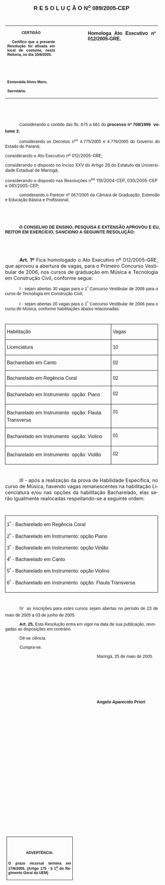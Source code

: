 <body lang=PT-BR style='tab-interval:35.45pt'>

<div class=Section1>

<p class=MsoNormal align=center style='text-align:center'><b style='mso-bidi-font-weight:
normal'><span style='font-size:14.0pt;mso-bidi-font-size:12.0pt;font-family:
Arial;mso-bidi-font-family:"Times New Roman"'><![if !supportEmptyParas]>&nbsp;<![endif]><o:p></o:p></span></b></p>

<p class=MsoNormal align=center style='text-align:center'><b style='mso-bidi-font-weight:
normal'><span style='font-size:14.0pt;mso-bidi-font-size:12.0pt;font-family:
Arial;mso-bidi-font-family:"Times New Roman"'>R E S O L U Ç Ã O N<u><sup>o</sup></u>
089/2005-CEP<o:p></o:p></span></b></p>

<p class=MsoNormal align=center style='text-align:center'><span
style='font-size:11.0pt;mso-bidi-font-size:12.0pt;font-family:Arial;mso-bidi-font-family:
"Times New Roman"'><![if !supportEmptyParas]>&nbsp;<![endif]><o:p></o:p></span></p>

<table border=0 cellspacing=0 cellpadding=0 style='border-collapse:collapse;
 mso-padding-alt:0cm 5.4pt 0cm 5.4pt'>
 <tr>
  <td width=199 valign=top style='width:149.4pt;padding:0cm 5.4pt 0cm 5.4pt'>
  <p class=MsoNormal align=center style='text-align:center'><b
  style='mso-bidi-font-weight:normal'><span style='font-size:9.0pt;mso-bidi-font-size:
  12.0pt;font-family:Arial;mso-bidi-font-family:"Times New Roman"'>CERTIDÃO<o:p></o:p></span></b></p>
  <p class=MsoNormal style='text-align:justify'><b style='mso-bidi-font-weight:
  normal'><span style='font-size:9.0pt;mso-bidi-font-size:12.0pt;font-family:
  Arial;mso-bidi-font-family:"Times New Roman"'><span style="mso-spacerun:
  yes">   </span>Certifico que a presente Resolução foi afixada em local de
  costume, nesta Reitoria, no dia 10/6/2005.<o:p></o:p></span></b></p>
  <p class=MsoNormal style='text-align:justify'><b style='mso-bidi-font-weight:
  normal'><span style='font-size:9.0pt;mso-bidi-font-size:12.0pt;font-family:
  Arial;mso-bidi-font-family:"Times New Roman"'>&nbsp;<o:p></o:p></span></b></p>
  <p class=MsoNormal style='text-align:justify'><b style='mso-bidi-font-weight:
  normal'><span style='font-size:9.0pt;mso-bidi-font-size:12.0pt;font-family:
  Arial;mso-bidi-font-family:"Times New Roman"'>&nbsp;<o:p></o:p></span></b></p>
  <p class=MsoNormal style='mso-pagination:none;layout-grid-mode:char'><b
  style='mso-bidi-font-weight:normal'><span style='font-size:9.0pt;mso-bidi-font-size:
  12.0pt;font-family:Arial;mso-bidi-font-family:"Times New Roman"'>Esmeralda
  Alves Moro,<o:p></o:p></span></b></p>
  <p class=MsoNormal><b style='mso-bidi-font-weight:normal'><span
  style='font-size:9.0pt;mso-bidi-font-size:12.0pt;font-family:Arial;
  mso-bidi-font-family:"Times New Roman";layout-grid-mode:line'>Secretária.</span></b><b
  style='mso-bidi-font-weight:normal'><span style='font-size:11.0pt;mso-bidi-font-size:
  12.0pt;font-family:Arial;mso-bidi-font-family:"Times New Roman"'><o:p></o:p></span></b></p>
  </td>
  <td width=111 valign=top style='width:83.25pt;padding:0cm 5.4pt 0cm 5.4pt'>
  <p class=MsoNormal style='margin-top:0cm;margin-right:-5.4pt;margin-bottom:
  0cm;margin-left:5.85pt;margin-bottom:.0001pt'><span style='font-size:11.0pt;
  mso-bidi-font-size:12.0pt;font-family:Arial;mso-bidi-font-family:"Times New Roman"'>&nbsp;<o:p></o:p></span></p>
  </td>
  <td width=288 valign=top style='width:216.0pt;padding:0cm 5.4pt 0cm 5.4pt'>
  <p class=MsoNormal style='text-align:justify'><b style='mso-bidi-font-weight:
  normal'><span style='font-family:Arial;mso-bidi-font-family:"Times New Roman";
  letter-spacing:-.1pt'>Homologa Ato Executivo nº 012/2005-GRE.<o:p></o:p></span></b></p>
  </td>
 </tr>
</table>

<p class=BodyText21><span style='font-size:10.0pt'>&nbsp;&nbsp;</span><span
style='font-family:Arial;mso-bidi-font-family:"Times New Roman"'><o:p></o:p></span></p>

<p class=MsoNormal style='margin-right:-4.25pt;text-align:justify'><span
style='font-family:Arial;mso-bidi-font-family:"Times New Roman"'><![if !supportEmptyParas]>&nbsp;<![endif]><o:p></o:p></span></p>

<p class=MsoNormal style='margin-right:-4.25pt;text-align:justify;text-indent:
35.4pt'><span style='font-family:Arial;mso-bidi-font-family:"Times New Roman"'>Considerando
o contido das fls. 675 a 681 do <b style='mso-bidi-font-weight:normal'>processo
nº 708/1999  volume 3</b><span style='mso-bidi-font-weight:bold'>;</span><o:p></o:p></span></p>

<p class=MsoNormal style='margin-right:-4.25pt;text-align:justify;text-indent:
35.4pt'><span style='font-family:Arial;mso-bidi-font-family:"Times New Roman"'>considerando
os Decretos n<sup>os</sup> 4.775/2005 e 4.776/2005 do Governo do Estado do
Paraná;<o:p></o:p></span></p>

<p class=MsoBodyTextIndent2 style='margin-right:-4.25pt'>considerando o Ato
Executivo nº 012/2005-GRE; </p>

<p class=MsoBodyTextIndent2 style='margin-right:-4.25pt'>considerando o
disposto no Inciso XXV do Artigo 26 do Estatuto da Universidade Estadual de
Maringá;</p>

<p class=MsoBodyTextIndent2 style='margin-right:-4.25pt'>considerando o
disposto nas Resoluções n<sup>os</sup> 119/2004-CEP, 030/2005-CEP e
061/2005-CEP;</p>

<p class=MsoNormal style='margin-right:-4.25pt;text-align:justify;text-indent:
35.4pt'><span style='font-family:Arial;mso-bidi-font-family:"Times New Roman"'>considerando
o Parecer nº 067/2005 da Câmara de Graduação, Extensão e Educação Básica e
Profissional; <o:p></o:p></span></p>

<p class=MsoNormal style='margin-right:-4.25pt;text-align:justify'><b
style='mso-bidi-font-weight:normal'><span style='font-family:Arial;mso-bidi-font-family:
"Times New Roman"'><![if !supportEmptyParas]>&nbsp;<![endif]><o:p></o:p></span></b></p>

<p class=MsoNormal style='margin-right:-4.25pt;text-align:justify'><b
style='mso-bidi-font-weight:normal'><span style='font-family:Arial;mso-bidi-font-family:
"Times New Roman"'><![if !supportEmptyParas]>&nbsp;<![endif]><o:p></o:p></span></b></p>

<p class=BodyText21 style='margin-right:-10.6pt;mso-pagination:none'><span
style='font-family:Arial;mso-bidi-font-family:"Times New Roman";layout-grid-mode:
line'>&nbsp;<span style='mso-tab-count:1'>           </span></span><b
style='mso-bidi-font-weight:normal'><span style='font-family:Arial;mso-bidi-font-family:
"Times New Roman"'>O CONSELHO DE ENSINO, PESQUISA E EXTENSÃO APROVOU E EU,
REITOR EM EXERCÍCIO, SANCIONO A SEGUINTE RESOLUÇÃO:</span></b><span
style='font-family:Arial;mso-bidi-font-family:"Times New Roman";layout-grid-mode:
line'><o:p></o:p></span></p>

<p class=MsoNormal style='margin-right:-4.25pt;text-align:justify'><span
style='font-family:Arial;mso-bidi-font-family:"Times New Roman"'><![if !supportEmptyParas]>&nbsp;<![endif]><o:p></o:p></span></p>

<p class=MsoNormal style='margin-right:-4.25pt;text-align:justify'><span
style='font-family:Arial;mso-bidi-font-family:"Times New Roman"'><![if !supportEmptyParas]>&nbsp;<![endif]><o:p></o:p></span></p>

<p class=MsoBodyText style='text-align:justify;text-indent:35.4pt'><b
style='mso-bidi-font-weight:normal'><span style='font-size:12.0pt;mso-bidi-font-size:
10.0pt'>Art. 1º</span></b><span style='font-size:12.0pt;mso-bidi-font-size:
10.0pt'> Fica homologado o Ato Executivo nº 012/2005-GRE, que aprovou a
abertura de vagas, para o Primeiro Concurso Vestibular de 2006, nos cursos de
graduação em Música e Tecnologia em Construção Civil, conforme segue: <o:p></o:p></span></p>

<p class=MsoNormal style='text-align:justify;text-indent:35.4pt'><span lang=AF
style='font-family:Arial;mso-bidi-font-family:"Times New Roman";mso-ansi-language:
AF'>I - sejam abertas 30 vagas para o 1<sup>º</sup> Concurso Vestibular de 2006
para o curso de Tecnologia em Construção Civil;<o:p></o:p></span></p>

<p class=MsoNormal style='text-align:justify;text-indent:35.4pt'><span lang=AF
style='font-family:Arial;mso-bidi-font-family:"Times New Roman";mso-ansi-language:
AF'>I - sejam abertas 20 vagas para o 1<sup>º</sup> Concurso Vestibular de 2006
para o curso de Música, conforme habilitações abaixo relacionadas:<o:p></o:p></span></p>

<p class=MsoNormal style='text-align:justify;text-indent:35.4pt'><span lang=AF
style='font-size:8.0pt;mso-bidi-font-size:12.0pt;font-family:Arial;mso-bidi-font-family:
"Times New Roman";mso-ansi-language:AF'><![if !supportEmptyParas]>&nbsp;<![endif]><o:p></o:p></span></p>

<table border=1 cellspacing=0 cellpadding=0 style='border-collapse:collapse;
 border:none;mso-border-alt:solid windowtext .5pt;mso-padding-alt:0cm 3.5pt 0cm 3.5pt'>
 <tr>
  <td width=430 valign=top style='width:322.45pt;border:solid windowtext .5pt;
  padding:0cm 3.5pt 0cm 3.5pt'>
  <p class=MsoNormal><span lang=AF style='font-family:Arial;mso-bidi-font-family:
  "Times New Roman";mso-ansi-language:AF'>Habilitação<o:p></o:p></span></p>
  </td>
  <td width=184 valign=top style='width:138.15pt;border:solid windowtext .5pt;
  border-left:none;mso-border-left-alt:solid windowtext .5pt;padding:0cm 3.5pt 0cm 3.5pt'>
  <p class=MsoNormal><span lang=AF style='font-family:Arial;mso-bidi-font-family:
  "Times New Roman";mso-ansi-language:AF'>Vagas<o:p></o:p></span></p>
  </td>
 </tr>
 <tr>
  <td width=430 valign=top style='width:322.45pt;border:solid windowtext .5pt;
  border-top:none;mso-border-top-alt:solid windowtext .5pt;padding:0cm 3.5pt 0cm 3.5pt'>
  <p class=MsoNormal><span lang=AF style='font-family:Arial;mso-bidi-font-family:
  "Times New Roman";mso-ansi-language:AF'>Licenciatura<o:p></o:p></span></p>
  </td>
  <td width=184 valign=top style='width:138.15pt;border-top:none;border-left:
  none;border-bottom:solid windowtext .5pt;border-right:solid windowtext .5pt;
  mso-border-top-alt:solid windowtext .5pt;mso-border-left-alt:solid windowtext .5pt;
  padding:0cm 3.5pt 0cm 3.5pt'>
  <p class=MsoNormal><span lang=AF style='font-family:Arial;mso-bidi-font-family:
  "Times New Roman";mso-ansi-language:AF'>10<o:p></o:p></span></p>
  </td>
 </tr>
 <tr>
  <td width=430 valign=top style='width:322.45pt;border:solid windowtext .5pt;
  border-top:none;mso-border-top-alt:solid windowtext .5pt;padding:0cm 3.5pt 0cm 3.5pt'>
  <p class=MsoNormal><span lang=AF style='font-family:Arial;mso-bidi-font-family:
  "Times New Roman";mso-ansi-language:AF'>Bacharelado em Canto<o:p></o:p></span></p>
  </td>
  <td width=184 valign=top style='width:138.15pt;border-top:none;border-left:
  none;border-bottom:solid windowtext .5pt;border-right:solid windowtext .5pt;
  mso-border-top-alt:solid windowtext .5pt;mso-border-left-alt:solid windowtext .5pt;
  padding:0cm 3.5pt 0cm 3.5pt'>
  <p class=MsoNormal><span lang=AF style='font-family:Arial;mso-bidi-font-family:
  "Times New Roman";mso-ansi-language:AF'>02<o:p></o:p></span></p>
  </td>
 </tr>
 <tr>
  <td width=430 valign=top style='width:322.45pt;border:solid windowtext .5pt;
  border-top:none;mso-border-top-alt:solid windowtext .5pt;padding:0cm 3.5pt 0cm 3.5pt'>
  <p class=MsoNormal><span lang=AF style='font-family:Arial;mso-bidi-font-family:
  "Times New Roman";mso-ansi-language:AF'>Bacharelado em Regência Coral <o:p></o:p></span></p>
  </td>
  <td width=184 valign=top style='width:138.15pt;border-top:none;border-left:
  none;border-bottom:solid windowtext .5pt;border-right:solid windowtext .5pt;
  mso-border-top-alt:solid windowtext .5pt;mso-border-left-alt:solid windowtext .5pt;
  padding:0cm 3.5pt 0cm 3.5pt'>
  <p class=MsoNormal><span lang=AF style='font-family:Arial;mso-bidi-font-family:
  "Times New Roman";mso-ansi-language:AF'>02<o:p></o:p></span></p>
  </td>
 </tr>
 <tr>
  <td width=430 valign=top style='width:322.45pt;border:solid windowtext .5pt;
  border-top:none;mso-border-top-alt:solid windowtext .5pt;padding:0cm 3.5pt 0cm 3.5pt'>
  <p class=MsoNormal><span lang=AF style='font-family:Arial;mso-bidi-font-family:
  "Times New Roman";mso-ansi-language:AF'>Bacharelado em Instrumento  opção:
  Piano <o:p></o:p></span></p>
  </td>
  <td width=184 valign=top style='width:138.15pt;border-top:none;border-left:
  none;border-bottom:solid windowtext .5pt;border-right:solid windowtext .5pt;
  mso-border-top-alt:solid windowtext .5pt;mso-border-left-alt:solid windowtext .5pt;
  padding:0cm 3.5pt 0cm 3.5pt'>
  <p class=MsoNormal><span lang=AF style='font-family:Arial;mso-bidi-font-family:
  "Times New Roman";mso-ansi-language:AF'>02<o:p></o:p></span></p>
  </td>
 </tr>
 <tr>
  <td width=430 valign=top style='width:322.45pt;border:solid windowtext .5pt;
  border-top:none;mso-border-top-alt:solid windowtext .5pt;padding:0cm 3.5pt 0cm 3.5pt'>
  <p class=MsoNormal><span lang=AF style='font-family:Arial;mso-bidi-font-family:
  "Times New Roman";mso-ansi-language:AF'>Bacharelado em Instrumento  opção:
  Flauta Transversa<o:p></o:p></span></p>
  </td>
  <td width=184 valign=top style='width:138.15pt;border-top:none;border-left:
  none;border-bottom:solid windowtext .5pt;border-right:solid windowtext .5pt;
  mso-border-top-alt:solid windowtext .5pt;mso-border-left-alt:solid windowtext .5pt;
  padding:0cm 3.5pt 0cm 3.5pt'>
  <p class=MsoNormal><span lang=AF style='font-family:Arial;mso-bidi-font-family:
  "Times New Roman";mso-ansi-language:AF'>01<o:p></o:p></span></p>
  </td>
 </tr>
 <tr>
  <td width=430 valign=top style='width:322.45pt;border:solid windowtext .5pt;
  border-top:none;mso-border-top-alt:solid windowtext .5pt;padding:0cm 3.5pt 0cm 3.5pt'>
  <p class=MsoNormal><span lang=AF style='font-family:Arial;mso-bidi-font-family:
  "Times New Roman";mso-ansi-language:AF'>Bacharelado em Instrumento  opção:
  Violino<o:p></o:p></span></p>
  </td>
  <td width=184 valign=top style='width:138.15pt;border-top:none;border-left:
  none;border-bottom:solid windowtext .5pt;border-right:solid windowtext .5pt;
  mso-border-top-alt:solid windowtext .5pt;mso-border-left-alt:solid windowtext .5pt;
  padding:0cm 3.5pt 0cm 3.5pt'>
  <p class=MsoNormal><span lang=AF style='font-family:Arial;mso-bidi-font-family:
  "Times New Roman";mso-ansi-language:AF'>01<o:p></o:p></span></p>
  </td>
 </tr>
 <tr>
  <td width=430 valign=top style='width:322.45pt;border:solid windowtext .5pt;
  border-top:none;mso-border-top-alt:solid windowtext .5pt;padding:0cm 3.5pt 0cm 3.5pt'>
  <p class=MsoNormal><span lang=AF style='font-family:Arial;mso-bidi-font-family:
  "Times New Roman";mso-ansi-language:AF'>Bacharelado em Instrumento  opção:
  Violão<o:p></o:p></span></p>
  </td>
  <td width=184 valign=top style='width:138.15pt;border-top:none;border-left:
  none;border-bottom:solid windowtext .5pt;border-right:solid windowtext .5pt;
  mso-border-top-alt:solid windowtext .5pt;mso-border-left-alt:solid windowtext .5pt;
  padding:0cm 3.5pt 0cm 3.5pt'>
  <p class=MsoNormal><span lang=AF style='font-family:Arial;mso-bidi-font-family:
  "Times New Roman";mso-ansi-language:AF'>02<o:p></o:p></span></p>
  </td>
 </tr>
</table>

<p class=MsoNormal><span lang=AF style='font-size:8.0pt;mso-bidi-font-size:
12.0pt;font-family:Arial;mso-bidi-font-family:"Times New Roman";mso-ansi-language:
AF'><![if !supportEmptyParas]>&nbsp;<![endif]><o:p></o:p></span></p>

<p class=MsoBodyText style='text-align:justify;text-indent:35.45pt'><span
style='font-size:12.0pt;mso-bidi-font-size:10.0pt'>III - após a realização da
prova de Habilidade Específica, no curso de Música, havendo vagas remanescentes
na habilitação Licenciatura e/ou nas opções da habilitação Bacharelado, elas
serão igualmente realocadas respeitando-se a seguinte ordem:<o:p></o:p></span></p>

<p class=MsoNormal align=right style='text-align:right'><b style='mso-bidi-font-weight:
normal'><span lang=AF style='font-family:Arial;mso-bidi-font-family:"Times New Roman";
mso-ansi-language:AF'><![if !supportEmptyParas]>&nbsp;<![endif]><o:p></o:p></span></b></p>

<table border=1 cellspacing=0 cellpadding=0 style='border-collapse:collapse;
 border:none;mso-border-alt:solid windowtext .5pt;mso-padding-alt:0cm 3.5pt 0cm 3.5pt'>
 <tr>
  <td width=614 valign=top style='width:460.6pt;border:solid windowtext .5pt;
  padding:0cm 3.5pt 0cm 3.5pt'>
  <p class=MsoNormal><span lang=AF style='font-family:Arial;mso-bidi-font-family:
  "Times New Roman";mso-ansi-language:AF'>1<sup>º</sup> - Bacharelado em
  Regência Coral<o:p></o:p></span></p>
  <p class=MsoNormal><span lang=AF style='font-family:Arial;mso-bidi-font-family:
  "Times New Roman";mso-ansi-language:AF'>2<sup>º</sup> - Bacharelado em
  Instrumento: opção Piano<o:p></o:p></span></p>
  <p class=MsoNormal><span lang=AF style='font-family:Arial;mso-bidi-font-family:
  "Times New Roman";mso-ansi-language:AF'>3<sup>º</sup> - Bacharelado em
  Instrumento: opção Violão<o:p></o:p></span></p>
  <p class=MsoNormal><span lang=AF style='font-family:Arial;mso-bidi-font-family:
  "Times New Roman";mso-ansi-language:AF'>4<sup>º</sup> - Bacharelado em Canto<o:p></o:p></span></p>
  <p class=MsoNormal><span lang=AF style='font-family:Arial;mso-bidi-font-family:
  "Times New Roman";mso-ansi-language:AF'>5<sup>º</sup> - Bacharelado em
  Instrumento: opção Violino<o:p></o:p></span></p>
  <p class=MsoNormal><span lang=AF style='font-family:Arial;mso-bidi-font-family:
  "Times New Roman";mso-ansi-language:AF'>6<sup>º</sup> - Bacharelado em
  Instrumento  opção: Flauta Transversa<o:p></o:p></span></p>
  </td>
 </tr>
</table>

<p class=MsoNormal><span lang=AF style='font-size:8.0pt;mso-bidi-font-size:
12.0pt;font-family:Arial;mso-bidi-font-family:"Times New Roman";mso-ansi-language:
AF'><![if !supportEmptyParas]>&nbsp;<![endif]><o:p></o:p></span></p>

<p class=MsoNormal style='text-align:justify;text-indent:35.45pt'><span
lang=AF style='font-family:Arial;mso-bidi-font-family:"Times New Roman";
mso-ansi-language:AF'>IV  as inscrições para estes cursos sejam abertas no
período de 23 de maio de 2005 a 03 de junho de 2005.<o:p></o:p></span></p>

<p class=BodyText21 style='text-indent:35.45pt'><b style='mso-bidi-font-weight:
normal'><span style='font-family:Arial;mso-bidi-font-family:"Times New Roman"'>Art.
25. </span></b><span style='font-family:Arial;mso-bidi-font-family:"Times New Roman"'>Esta
Resolução entra em vigor na data de sua publicação, revogadas as disposições em
contrário.<o:p></o:p></span></p>

<p class=DefinitionTerm style='text-indent:35.45pt'><span style='font-family:
Arial;mso-bidi-font-family:"Times New Roman"'>Dê-se ciência.<o:p></o:p></span></p>

<p class=MsoNormal style='text-align:justify;text-indent:36.0pt;tab-stops:308.25pt'><span
style='font-family:Arial;mso-bidi-font-family:"Times New Roman"'>Cumpra-se.<o:p></o:p></span></p>

<p class=MsoNormal style='text-align:justify;text-indent:8.0cm'><span
style='font-family:Arial;mso-bidi-font-family:"Times New Roman"'>Maringá, 25 de
maio de 2005.<o:p></o:p></span></p>

<p class=MsoNormal style='text-align:justify;text-indent:241.0pt;tab-stops:
234.0pt 279.0pt'><span style='font-family:Arial;mso-bidi-font-family:"Times New Roman"'><![if !supportEmptyParas]>&nbsp;<![endif]><o:p></o:p></span></p>

<p class=MsoNormal style='text-align:justify;text-indent:241.0pt;tab-stops:
234.0pt 279.0pt'><span style='font-family:Arial;mso-bidi-font-family:"Times New Roman"'><![if !supportEmptyParas]>&nbsp;<![endif]><o:p></o:p></span></p>

<p class=MsoNormal style='text-align:justify;text-indent:241.0pt;tab-stops:
234.0pt 279.0pt'><span style='font-family:Arial;mso-bidi-font-family:"Times New Roman"'><![if !supportEmptyParas]>&nbsp;<![endif]><o:p></o:p></span></p>

<p class=MsoNormal style='text-align:justify;text-indent:241.0pt;tab-stops:
234.0pt 279.0pt'><span style='font-family:Arial;mso-bidi-font-family:"Times New Roman"'><![if !supportEmptyParas]>&nbsp;<![endif]><o:p></o:p></span></p>

<p class=MsoNormal style='text-align:justify;text-indent:8.0cm'><b
style='mso-bidi-font-weight:normal'><span style='font-family:Arial;mso-bidi-font-family:
"Times New Roman"'>Angelo Aparecido Priori<o:p></o:p></span></b></p>

<p class=MsoNormal style='text-align:justify'><b style='mso-bidi-font-weight:
normal'><span style='font-family:Arial;mso-bidi-font-family:"Times New Roman"'><![if !supportEmptyParas]>&nbsp;<![endif]><o:p></o:p></span></b></p>

<p class=MsoNormal style='text-align:justify'><b style='mso-bidi-font-weight:
normal'><span style='font-family:Arial;mso-bidi-font-family:"Times New Roman"'><![if !supportEmptyParas]>&nbsp;<![endif]><o:p></o:p></span></b></p>

<p class=MsoNormal style='text-align:justify'><b style='mso-bidi-font-weight:
normal'><span style='font-family:Arial;mso-bidi-font-family:"Times New Roman"'><![if !supportEmptyParas]>&nbsp;<![endif]><o:p></o:p></span></b></p>

<p class=MsoNormal style='text-align:justify'><b style='mso-bidi-font-weight:
normal'><span style='font-family:Arial;mso-bidi-font-family:"Times New Roman"'><![if !supportEmptyParas]>&nbsp;<![endif]><o:p></o:p></span></b></p>

<p class=MsoNormal style='text-align:justify'><b style='mso-bidi-font-weight:
normal'><span style='font-family:Arial;mso-bidi-font-family:"Times New Roman"'><![if !supportEmptyParas]>&nbsp;<![endif]><o:p></o:p></span></b></p>

<p class=MsoNormal style='text-align:justify'><b style='mso-bidi-font-weight:
normal'><span style='font-family:Arial;mso-bidi-font-family:"Times New Roman"'><![if !supportEmptyParas]>&nbsp;<![endif]><o:p></o:p></span></b></p>

<p class=MsoNormal style='text-align:justify'><b style='mso-bidi-font-weight:
normal'><span style='font-family:Arial;mso-bidi-font-family:"Times New Roman"'><![if !supportEmptyParas]>&nbsp;<![endif]><o:p></o:p></span></b></p>

<p class=MsoNormal style='text-align:justify'><b style='mso-bidi-font-weight:
normal'><span style='font-family:Arial;mso-bidi-font-family:"Times New Roman"'><![if !supportEmptyParas]>&nbsp;<![endif]><o:p></o:p></span></b></p>

<p class=MsoNormal style='text-align:justify'><b style='mso-bidi-font-weight:
normal'><span style='font-family:Arial;mso-bidi-font-family:"Times New Roman"'><![if !supportEmptyParas]>&nbsp;<![endif]><o:p></o:p></span></b></p>

<p class=MsoNormal style='text-align:justify'><b style='mso-bidi-font-weight:
normal'><span style='font-family:Arial;mso-bidi-font-family:"Times New Roman"'><![if !supportEmptyParas]>&nbsp;<![endif]><o:p></o:p></span></b></p>

<p class=MsoNormal style='text-align:justify'><b style='mso-bidi-font-weight:
normal'><span style='font-family:Arial;mso-bidi-font-family:"Times New Roman"'><![if !supportEmptyParas]>&nbsp;<![endif]><o:p></o:p></span></b></p>

<p class=MsoNormal style='text-align:justify'><b style='mso-bidi-font-weight:
normal'><span style='font-family:Arial;mso-bidi-font-family:"Times New Roman"'><![if !supportEmptyParas]>&nbsp;<![endif]><o:p></o:p></span></b></p>

<p class=MsoNormal style='text-align:justify'><b style='mso-bidi-font-weight:
normal'><span style='font-family:Arial;mso-bidi-font-family:"Times New Roman"'><![if !supportEmptyParas]>&nbsp;<![endif]><o:p></o:p></span></b></p>

<p class=MsoNormal style='text-align:justify'><b style='mso-bidi-font-weight:
normal'><span style='font-family:Arial;mso-bidi-font-family:"Times New Roman"'><![if !supportEmptyParas]>&nbsp;<![endif]><o:p></o:p></span></b></p>

<table border=1 cellspacing=0 cellpadding=0 style='margin-left:3.5pt;
 border-collapse:collapse;border:none;mso-border-alt:solid windowtext .5pt;
 mso-padding-alt:0cm 3.5pt 0cm 3.5pt'>
 <tr>
  <td width=207 valign=top style='width:155.6pt;border:solid windowtext .5pt;
  padding:0cm 3.5pt 0cm 3.5pt'>
  <h1 align=center style='text-align:center'><span style='font-size:9.0pt;
  mso-bidi-font-size:10.0pt;font-family:Arial;mso-bidi-font-family:"Times New Roman"'>ADVERTÊNCIA:</span><span
  style='font-size:9.0pt;mso-bidi-font-size:10.0pt;font-family:Arial;
  mso-fareast-font-family:"Arial Unicode MS";mso-bidi-font-family:"Times New Roman"'><o:p></o:p></span></h1>
  <p class=MsoNormal style='text-align:justify'><b style='mso-bidi-font-weight:
  normal'><span style='font-size:9.0pt;mso-bidi-font-size:12.0pt;font-family:
  Arial;mso-bidi-font-family:"Times New Roman"'>O prazo recursal termina em 17/6/2005.
  (Artigo 175 - § 1<u><sup>o</sup></u> do Regimento Geral da UEM)</span></b><span
  style='font-size:9.0pt;mso-bidi-font-size:12.0pt;font-family:Arial;
  mso-bidi-font-family:"Times New Roman"'><o:p></o:p></span></p>
  </td>
 </tr>
</table>

<p class=MsoNormal><![if !supportEmptyParas]>&nbsp;<![endif]><o:p></o:p></p>

<p class=MsoBodyText><b style='mso-bidi-font-weight:normal'><span
style='font-size:12.0pt;mso-bidi-font-size:10.0pt'><![if !supportEmptyParas]>&nbsp;<![endif]><o:p></o:p></span></b></p>

</div>

</body>
